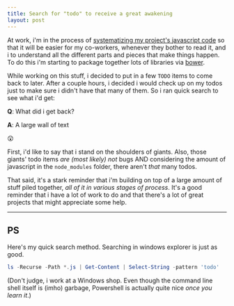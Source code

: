 ```yaml
---
title: Search for "todo" to receive a great awakening
layout: post
---
```


At work, i'm in the process of [systematizing my project's javascript code](http://flightjs.github.io) so that it will be easier for my co-workers, whenever they bother to read it, and i to understand all the different parts and pieces that make things happen. To do this i'm starting to package together lots of libraries via [bower](http://bower.io).

While working on this stuff, i decided to put in a few `TODO` items to come back to later. After a couple hours, i decided i would check up on my todos just to make sure i didn't have that many of them. So i ran quick search to see what i'd get:

**Q**: What did i get back?

**A**: A large wall of text

:astonished:

First, i'd like to say that i stand on the shoulders of giants. Also, those giants' todo items *are (most likely) not* bugs AND considering the amount of javascript in the `node_modules` folder, there aren't *that* many todos.

That said, it's a stark reminder that i'm building on top of a large amount of stuff piled together, *all of it in various stages of process*. It's a good reminder that i have a lot of work to do and that there's a lot of great projects that might appreciate some help.

---

## PS

Here's my quick search method. Searching in windows explorer is just as good.

```powershell
ls -Recurse -Path *.js | Get-Content | Select-String -pattern 'todo'
```

(Don't judge, i work at a Windows shop. Even though the command line shell itself is (imho) garbage, Powershell is actually quite nice *once you learn it*.)
